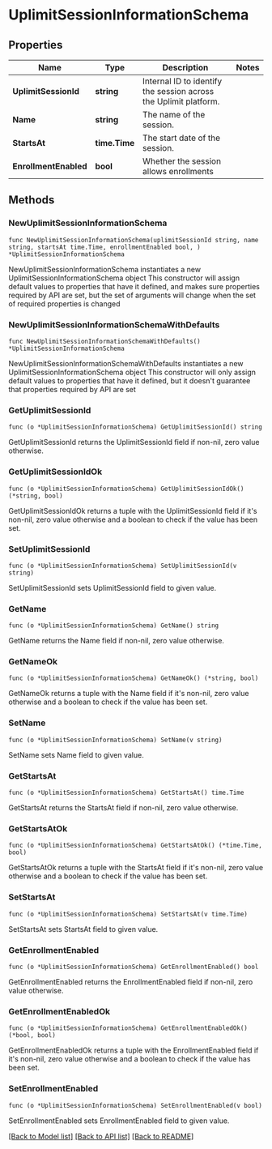 # UplimitSessionInformationSchema

## Properties

Name | Type | Description | Notes
------------ | ------------- | ------------- | -------------
**UplimitSessionId** | **string** | Internal ID to identify the session across the Uplimit platform. | 
**Name** | **string** | The name of the session. | 
**StartsAt** | **time.Time** | The start date of the session. | 
**EnrollmentEnabled** | **bool** | Whether the session allows enrollments | 

## Methods

### NewUplimitSessionInformationSchema

`func NewUplimitSessionInformationSchema(uplimitSessionId string, name string, startsAt time.Time, enrollmentEnabled bool, ) *UplimitSessionInformationSchema`

NewUplimitSessionInformationSchema instantiates a new UplimitSessionInformationSchema object
This constructor will assign default values to properties that have it defined,
and makes sure properties required by API are set, but the set of arguments
will change when the set of required properties is changed

### NewUplimitSessionInformationSchemaWithDefaults

`func NewUplimitSessionInformationSchemaWithDefaults() *UplimitSessionInformationSchema`

NewUplimitSessionInformationSchemaWithDefaults instantiates a new UplimitSessionInformationSchema object
This constructor will only assign default values to properties that have it defined,
but it doesn't guarantee that properties required by API are set

### GetUplimitSessionId

`func (o *UplimitSessionInformationSchema) GetUplimitSessionId() string`

GetUplimitSessionId returns the UplimitSessionId field if non-nil, zero value otherwise.

### GetUplimitSessionIdOk

`func (o *UplimitSessionInformationSchema) GetUplimitSessionIdOk() (*string, bool)`

GetUplimitSessionIdOk returns a tuple with the UplimitSessionId field if it's non-nil, zero value otherwise
and a boolean to check if the value has been set.

### SetUplimitSessionId

`func (o *UplimitSessionInformationSchema) SetUplimitSessionId(v string)`

SetUplimitSessionId sets UplimitSessionId field to given value.


### GetName

`func (o *UplimitSessionInformationSchema) GetName() string`

GetName returns the Name field if non-nil, zero value otherwise.

### GetNameOk

`func (o *UplimitSessionInformationSchema) GetNameOk() (*string, bool)`

GetNameOk returns a tuple with the Name field if it's non-nil, zero value otherwise
and a boolean to check if the value has been set.

### SetName

`func (o *UplimitSessionInformationSchema) SetName(v string)`

SetName sets Name field to given value.


### GetStartsAt

`func (o *UplimitSessionInformationSchema) GetStartsAt() time.Time`

GetStartsAt returns the StartsAt field if non-nil, zero value otherwise.

### GetStartsAtOk

`func (o *UplimitSessionInformationSchema) GetStartsAtOk() (*time.Time, bool)`

GetStartsAtOk returns a tuple with the StartsAt field if it's non-nil, zero value otherwise
and a boolean to check if the value has been set.

### SetStartsAt

`func (o *UplimitSessionInformationSchema) SetStartsAt(v time.Time)`

SetStartsAt sets StartsAt field to given value.


### GetEnrollmentEnabled

`func (o *UplimitSessionInformationSchema) GetEnrollmentEnabled() bool`

GetEnrollmentEnabled returns the EnrollmentEnabled field if non-nil, zero value otherwise.

### GetEnrollmentEnabledOk

`func (o *UplimitSessionInformationSchema) GetEnrollmentEnabledOk() (*bool, bool)`

GetEnrollmentEnabledOk returns a tuple with the EnrollmentEnabled field if it's non-nil, zero value otherwise
and a boolean to check if the value has been set.

### SetEnrollmentEnabled

`func (o *UplimitSessionInformationSchema) SetEnrollmentEnabled(v bool)`

SetEnrollmentEnabled sets EnrollmentEnabled field to given value.



[[Back to Model list]](../README.md#documentation-for-models) [[Back to API list]](../README.md#documentation-for-api-endpoints) [[Back to README]](../README.md)


